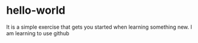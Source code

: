 # hello-world
It is a simple exercise that gets you started when learning something new. 
I am learning to use github
